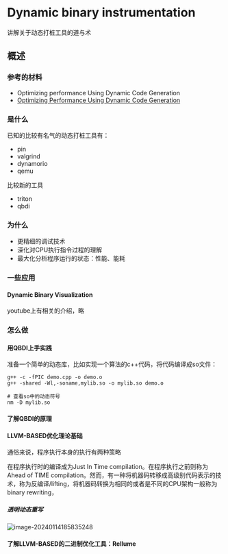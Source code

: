 # Dynamic binary instrumentation
讲解关于动态打桩工具的道与术

## 概述

### 参考的材料

* Optimizing performance Using Dynamic Code Generation
* [Optimizing Performance Using Dynamic Code Generation](https://mediatum.ub.tum.de/doc/1614897/1614897.pdf)



### 是什么
已知的比较有名气的动态打桩工具有：
* pin
* valgrind
* dynamorio
* qemu

比较新的工具
* triton
* qbdi

### 为什么
* 更精细的调试技术
* 深化对CPU执行指令过程的理解
* 最大化分析程序运行的状态：性能、能耗

### 一些应用
#### Dynamic Binary Visualization
youtube上有相关的介绍，略


### 怎么做

#### 用QBDI上手实践

准备一个简单的动态库，比如实现一个算法的c++代码，将代码编译成so文件：

```shell
g++ -c -fPIC demo.cpp -o demo.o
g++ -shared -Wl,-soname,mylib.so -o mylib.so demo.o

# 查看so中的动态符号
nm -D mylib.so
```

#### 了解QBDI的原理

#### LLVM-BASED优化理论基础
通俗来说，程序执行本身的执行有两种策略

在程序执行时的编译成为Just In Time compilation。在程序执行之前则称为Ahead of TIME compilation。然而，有一种将机器码转移成高级别代码表示的技术，称为反编译/lifting，将机器码转换为相同的或者是不同的CPU架构一般称为binary rewriting，



##### 透明动态重写



![image-20240114185835248](/home/xiao-sa/software/ClassNotebook/statics/image-20240114185835248.png)



#### 了解LLVM-BASED的二进制优化工具：Rellume



